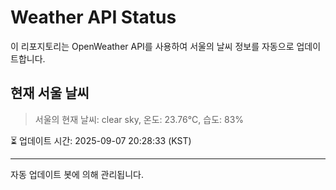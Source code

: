 
# Weather API Status

이 리포지토리는 OpenWeather API를 사용하여 서울의 날씨 정보를 자동으로 업데이트합니다.

## 현재 서울 날씨
> 서울의 현재 날씨: clear sky, 온도: 23.76°C, 습도: 83%

⏳ 업데이트 시간: 2025-09-07 20:28:33 (KST)

---
자동 업데이트 봇에 의해 관리됩니다.
